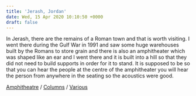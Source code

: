 ```yaml
---
title: 'Jerash, Jordan'
date: Wed, 15 Apr 2020 10:10:50 +0000
draft: false
---
```


In Jerash, there are the remains of a Roman town and that is worth visiting. I went there during the Gulf War in 1991 and saw some huge warehouses built by the Romans to store grain and there is also an amphitheater which was shaped like an ear and I went there and it is built into a hill so that they did not need to build supports in order for it to stand. It is supposed to be so that you can hear the people at the centre of the amphitheater you will hear the person from anywhere in the seating so the acoustics were good.

[Amphitheatre](https://www.main-vision.com/richard/video/jeramp.wmv) / [Columns](https://www.main-vision.com/richard/video/coll.wmv) / [Various](https://www.main-vision.com/richard/video/parts.wmv)